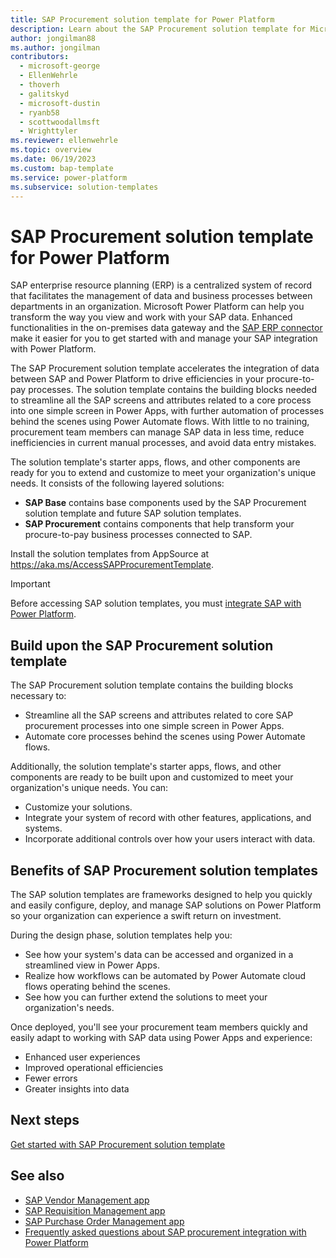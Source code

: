 ```yaml
---
title: SAP Procurement solution template for Power Platform
description: Learn about the SAP Procurement solution template for Microsoft Power Platform.
author: jongilman88
ms.author: jongilman
contributors:
  - microsoft-george
  - EllenWehrle
  - thoverh
  - galitskyd
  - microsoft-dustin
  - ryanb58
  - scottwoodallmsft
  - Wrighttyler
ms.reviewer: ellenwehrle
ms.topic: overview
ms.date: 06/19/2023
ms.custom: bap-template
ms.service: power-platform
ms.subservice: solution-templates
---
```


# SAP Procurement solution template for Power Platform

SAP enterprise resource planning (ERP) is a centralized system of record that facilitates the management of data and business processes between departments in an organization. Microsoft Power Platform can help you transform the way you view and work with your SAP data. Enhanced functionalities in the on-premises data gateway and the [SAP ERP connector](/connectors/saperp/) make it easier for you to get started with and manage your SAP integration with Power Platform.

The SAP Procurement solution template accelerates the integration of data between SAP and Power Platform to drive efficiencies in your procure-to-pay processes. The solution template contains the building blocks needed to streamline all the SAP screens and attributes related to a core process into one simple screen in Power Apps, with further automation of processes behind the scenes using Power Automate flows. With little to no training, procurement team members can manage SAP data in less time, reduce inefficiencies in current manual processes, and avoid data entry mistakes.

The solution template's starter apps, flows, and other components are ready for you to extend and customize to meet your organization's unique needs. It consists of the following layered solutions:

- **SAP Base** contains base components used by the SAP Procurement solution template and future SAP solution templates.
- **SAP Procurement** contains components that help transform your procure-to-pay business processes connected to SAP.

Install the solution templates from AppSource at <https://aka.ms/AccessSAPProcurementTemplate>.

> [!IMPORTANT]
> Before accessing SAP solution templates, you must [integrate SAP with Power Platform](administer/get-started.md#integrate-sap-with-power-platform).

## Build upon the SAP Procurement solution template

The SAP Procurement solution template contains the building blocks necessary to:

- Streamline all the SAP screens and attributes related to core SAP procurement processes into one simple screen in Power Apps.
- Automate core processes behind the scenes using Power Automate flows.

Additionally, the solution template's starter apps, flows, and other components are ready to be built upon and customized to meet your organization's unique needs. You can:

- Customize your solutions.
- Integrate your system of record with other features, applications, and systems.
- Incorporate additional controls over how your users interact with data.

## Benefits of SAP Procurement solution templates

The SAP solution templates are frameworks designed to help you quickly and easily configure, deploy, and manage SAP solutions on Power Platform so your organization can experience a swift return on investment.

During the design phase, solution templates help you:

- See how your system's data can be accessed and organized in a streamlined view in Power Apps.
- Realize how workflows can be automated by Power Automate cloud flows operating behind the scenes.
- See how you can further extend the solutions to meet your organization's needs.

Once deployed, you'll see your procurement team members quickly and easily adapt to working with SAP data using Power Apps and experience:

- Enhanced user experiences
- Improved operational efficiencies
- Fewer errors
- Greater insights into data

## Next steps

[Get started with SAP Procurement solution template](administer/get-started.md)

## See also

- [SAP Vendor Management app](use/vendor-management.md)
- [SAP Requisition Management app](use/requisition-management.md)
- [SAP Purchase Order Management app](use/purchase-order-management.md)
- [Frequently asked questions about SAP procurement integration with Power Platform](faqs.md)


